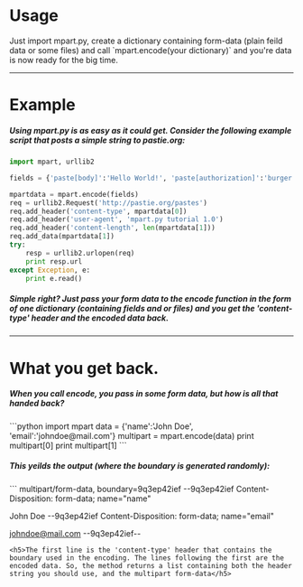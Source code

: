 <h1>Usage</h1>
Just import mpart.py, create a dictionary containing form-data (plain feild data or some files) and call `mpart.encode(your dictionary)` and you're data is now ready for the big time.
<hr/>
<h1>Example</h1>
<h5>Using mpart.py is as easy as it could get. Consider the following example script that posts a simple string to pastie.org:</h5>

```python
import mpart, urllib2

fields = {'paste[body]':'Hello World!', 'paste[authorization]':'burger', 'paste[restricted]':'0','paste[parser_id]':'6','key':'','lang':''}

mpartdata = mpart.encode(fields)
req = urllib2.Request('http://pastie.org/pastes')
req.add_header('content-type', mpartdata[0])
req.add_header('user-agent', 'mpart.py tutorial 1.0')
req.add_header('content-length', len(mpartdata[1]))
req.add_data(mpartdata[1])
try:
	resp = urllib2.urlopen(req)
	print resp.url
except Exception, e:
	print e.read()
```

<h5>Simple right? Just pass your form data to the encode function in the form of one dictionary (containing fields and or files) and you get the 'content-type' header and the encoded data back.</h5>
<hr/>
<h1>What you get back.</h1>
<h5>When you call encode, you pass in some form data, but how is all that handed back?</h5>
```python
import mpart
data = {'name':'John Doe', 'email':'johndoe@mail.com'}
multipart = mpart.encode(data)
print multipart[0]
print multipart[1]
```
<h5>This yeilds the output (where the boundary is generated randomly):</h5>
```
multipart/form-data, boundary=9q3ep42ief
--9q3ep42ief
Content-Disposition: form-data; name="name"

John Doe
--9q3ep42ief
Content-Disposition: form-data; name="email"

johndoe@mail.com
--9q3ep42ief--

```
<h5>The first line is the 'content-type' header that contains the boundary used in the encoding. The lines following the first are the encoded data. So, the method returns a list containing both the header string you should use, and the multipart form-data</h5>


